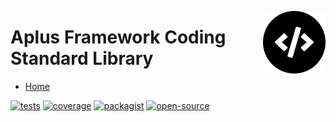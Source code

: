 <a href="https://github.com/aplus-framework/coding-standard"><img src="https://raw.githubusercontent.com/aplus-framework/coding-standard/master/guide/image.png" alt="Aplus Framework Coding Standard Library" align="right" width="100"></a>

# Aplus Framework Coding Standard Library

- [Home](https://aplus-framework.com/packages/coding-standard)

[![tests](https://github.com/aplus-framework/coding-standard/actions/workflows/tests.yml/badge.svg)](https://github.com/aplus-framework/coding-standard/actions/workflows/tests.yml)
[![coverage](https://coveralls.io/repos/github/aplus-framework/coding-standard/badge.svg?branch=master)](https://coveralls.io/github/aplus-framework/coding-standard?branch=master)
[![packagist](https://img.shields.io/packagist/v/aplus/coding-standard)](https://packagist.org/packages/aplus/coding-standard)
[![open-source](https://img.shields.io/badge/open--source-sponsor-magenta)](https://aplus-framework.com/sponsor)
